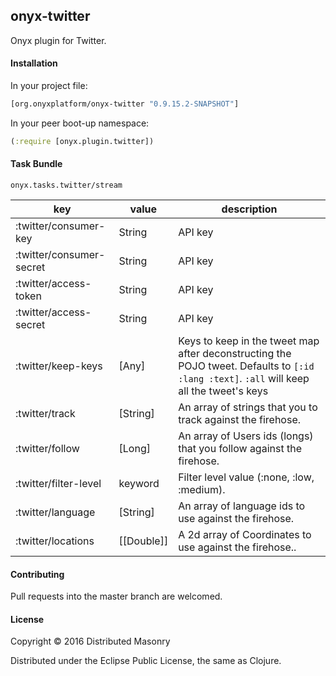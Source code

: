 ## onyx-twitter

Onyx plugin for Twitter.

#### Installation

In your project file:

```clojure
[org.onyxplatform/onyx-twitter "0.9.15.2-SNAPSHOT"]
```

In your peer boot-up namespace:

```clojure
(:require [onyx.plugin.twitter])
```

#### Task Bundle

`onyx.tasks.twitter/stream`

| key                          | value               | description  |
|----------------------------- | --------------------|--------------|
| :twitter/consumer-key        | String              | API key      |
| :twitter/consumer-secret     | String              | API key      |
| :twitter/access-token        | String              | API key      |
| :twitter/access-secret       | String              | API key      |
| :twitter/keep-keys           | [Any]               | Keys to keep in the tweet map after deconstructing the POJO tweet. Defaults to `[:id :lang :text]`. `:all` will keep all the tweet's keys|
| :twitter/track               | [String]            | An array of strings that you to track against the firehose.|
| :twitter/follow              | [Long]              | An array of Users ids (longs) that you follow against the firehose.|
| :twitter/filter-level        | keyword             | Filter level value (:none, :low, :medium).|
| :twitter/language            | [String]            | An array of language ids to use against the firehose.|
| :twitter/locations           | [[Double]]          | A 2d array of Coordinates to use against the firehose..|

#### Contributing

Pull requests into the master branch are welcomed.

#### License

Copyright © 2016 Distributed Masonry

Distributed under the Eclipse Public License, the same as Clojure.
